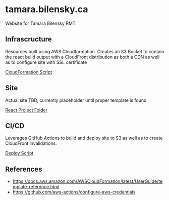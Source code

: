 # tamara.bilensky.ca

Website for Tamara Bilensky RMT.

## Infrascructure

Resources built using AWS Cloudformation. Creates an S3 Bucket to contain the react build output with a CloudFront distribution as both a CDN as well as to configure site with SSL certificate

[CloudFormation Script](template.yaml)

## Site

Actual site TBD, currently placeholder until proper template is found

[React Project Folder](site/)

## CI/CD

Leverages GitHub Actions to build and deploy site to S3 as well as to create CloudFront invalidations.

[Deploy Script](.github/workflows/main.yml)

## References

- https://docs.aws.amazon.com/AWSCloudFormation/latest/UserGuide/template-reference.html
- https://github.com/aws-actions/configure-aws-credentials
